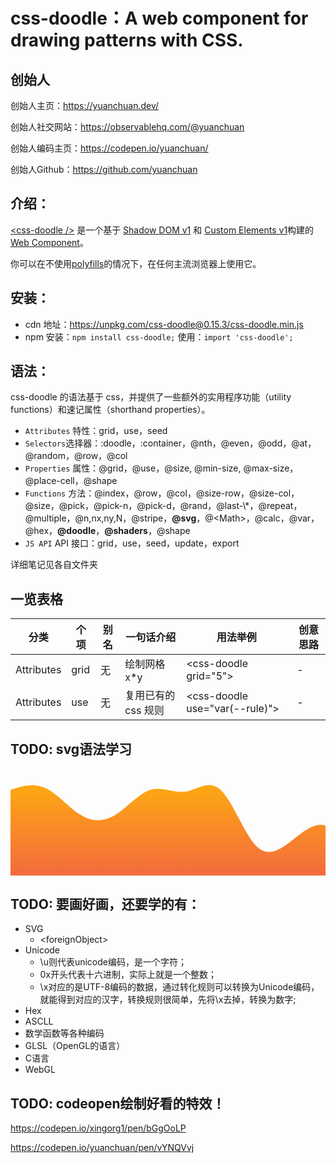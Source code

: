 # css-doodle：A web component for drawing patterns with CSS.

## 创始人
创始人主页：https://yuanchuan.dev/

创始人社交网站：https://observablehq.com/@yuanchuan

创始人编码主页：https://codepen.io/yuanchuan/

创始人Github：https://github.com/yuanchuan

## 介绍：

[&lt;css-doodle /&gt;](https://css-doodle.com/) 是一个基于 [Shadow DOM v1](https://developers.google.com/web/fundamentals/web-components/shadowdom) 和 [Custom Elements v1](https://html.spec.whatwg.org/multipage/custom-elements.html#custom-elements)构建的[Web Component](https://developer.mozilla.org/zh-CN/docs/Web/Web_Components)。

你可以在不使用[polyfills](https://www.digitalocean.com/community/tutorials/web-components-polyfills-transpilation)的情况下，在任何主流浏览器上使用它。

## 安装：

- cdn 地址：https://unpkg.com/css-doodle@0.15.3/css-doodle.min.js
- npm 安装：`npm install css-doodle;` 使用：`import 'css-doodle';`

## 语法：

css-doodle 的语法基于 css，并提供了一些额外的实用程序功能（utility functions）和速记属性（shorthand properties）。

- `Attributes` 特性：grid，use，seed
- `Selectors`选择器：:doodle，:container，@nth，@even，@odd，@at，@random，@row，@col
- `Properties` 属性：@grid，@use，@size, @min-size, @max-size，@place-cell，@shape
- `Functions` 方法：@index，@row，@col，@size-row，@size-col，@size，@pick，@pick-n，@pick-d，@rand，@last-\\*，@repeat，@multiple，@n,nx,ny,N，@stripe，**@svg**，@&lt;Math>，@calc，@var，@hex，**@doodle**，**@shaders**，@shape
- `JS API` API 接口：grid，use，seed，update，export

详细笔记见各自文件夹

## 一览表格

| 分类       | 个项 | 别名 | 一句话介绍          | 用法举例                          | 创意思路 |
| ---------- | ---- | ---- | ------------------- | --------------------------------- | -------- |
| Attributes | grid | 无   | 绘制网格 x\*y       | &lt;css-doodle grid="5">          | -        |
| Attributes | use  | 无   | 复用已有的 css 规则 | &lt;css-doodle use="var(--rule)"> | -        |

## TODO: svg语法学习
<svg id="wave" style="transform:rotate(0deg); transition: 0.3s" viewBox="0 0 1440 490" version="1.1" xmlns="http://www.w3.org/2000/svg"><defs><linearGradient id="sw-gradient-0" x1="0" x2="0" y1="1" y2="0"><stop stop-color="rgba(243, 106, 62, 1)" offset="0%"></stop><stop stop-color="rgba(255, 179, 11, 1)" offset="100%"></stop></linearGradient></defs><path style="transform:translate(0, 0px); opacity:1" fill="url(#sw-gradient-0)" d="M0,98L26.7,89.8C53.3,82,107,65,160,89.8C213.3,114,267,180,320,212.3C373.3,245,427,245,480,212.3C533.3,180,587,114,640,98C693.3,82,747,114,800,106.2C853.3,98,907,49,960,98C1013.3,147,1067,294,1120,351.2C1173.3,408,1227,376,1280,334.8C1333.3,294,1387,245,1440,261.3C1493.3,278,1547,359,1600,392C1653.3,425,1707,408,1760,334.8C1813.3,261,1867,131,1920,130.7C1973.3,131,2027,261,2080,334.8C2133.3,408,2187,425,2240,432.8C2293.3,441,2347,441,2400,424.7C2453.3,408,2507,376,2560,302.2C2613.3,229,2667,114,2720,65.3C2773.3,16,2827,33,2880,81.7C2933.3,131,2987,212,3040,204.2C3093.3,196,3147,98,3200,49C3253.3,0,3307,0,3360,32.7C3413.3,65,3467,131,3520,138.8C3573.3,147,3627,98,3680,89.8C3733.3,82,3787,114,3813,130.7L3840,147L3840,490L3813.3,490C3786.7,490,3733,490,3680,490C3626.7,490,3573,490,3520,490C3466.7,490,3413,490,3360,490C3306.7,490,3253,490,3200,490C3146.7,490,3093,490,3040,490C2986.7,490,2933,490,2880,490C2826.7,490,2773,490,2720,490C2666.7,490,2613,490,2560,490C2506.7,490,2453,490,2400,490C2346.7,490,2293,490,2240,490C2186.7,490,2133,490,2080,490C2026.7,490,1973,490,1920,490C1866.7,490,1813,490,1760,490C1706.7,490,1653,490,1600,490C1546.7,490,1493,490,1440,490C1386.7,490,1333,490,1280,490C1226.7,490,1173,490,1120,490C1066.7,490,1013,490,960,490C906.7,490,853,490,800,490C746.7,490,693,490,640,490C586.7,490,533,490,480,490C426.7,490,373,490,320,490C266.7,490,213,490,160,490C106.7,490,53,490,27,490L0,490Z"></path></svg>

## TODO: 要画好画，还要学的有：
- SVG
    - &lt;foreignObject>
- Unicode
    - \u则代表unicode编码，是一个字符；
    - 0x开头代表十六进制，实际上就是一个整数；
    - \x对应的是UTF-8编码的数据，通过转化规则可以转换为Unicode编码，就能得到对应的汉字，转换规则很简单，先将\x去掉，转换为数字;
- Hex
- ASCLL
- 数学函数等各种编码
- GLSL（OpenGL的语言）
- C语言
- WebGL

## TODO: codeopen绘制好看的特效！
https://codepen.io/xingorg1/pen/bGgOoLP

https://codepen.io/yuanchuan/pen/vYNQVvj